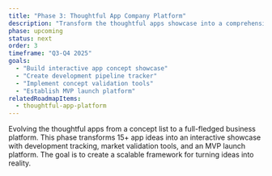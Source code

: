 ```yaml
---
title: "Phase 3: Thoughtful App Company Platform"
description: "Transform the thoughtful apps showcase into a comprehensive business platform for app development and launch."
phase: upcoming
status: next
order: 3
timeframe: "Q3-Q4 2025"
goals:
  - "Build interactive app concept showcase"
  - "Create development pipeline tracker"
  - "Implement concept validation tools"
  - "Establish MVP launch platform"
relatedRoadmapItems:
  - thoughtful-app-platform
---
```


Evolving the thoughtful apps from a concept list to a full-fledged business platform. This phase transforms 15+ app ideas into an interactive showcase with development tracking, market validation tools, and an MVP launch platform. The goal is to create a scalable framework for turning ideas into reality.